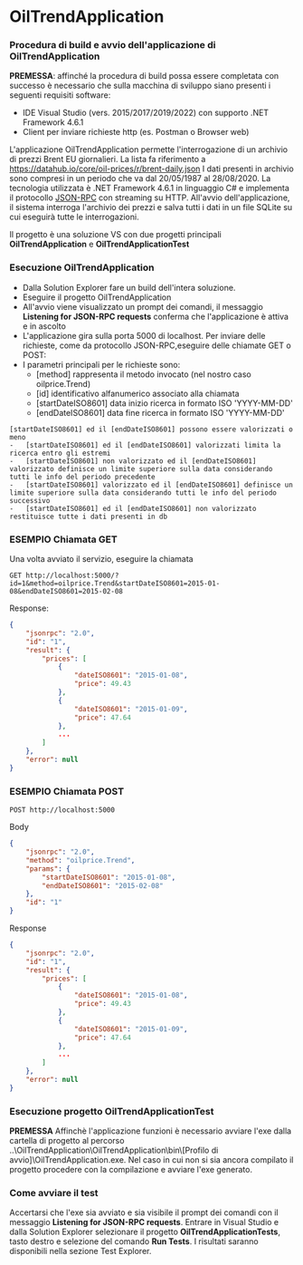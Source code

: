 # OilTrendApplication

### Procedura di build e avvio dell'applicazione di OilTrendApplication

**PREMESSA**: affinché la procedura di build possa essere completata con successo è necessario che sulla macchina di sviluppo siano presenti i seguenti requisiti software:

- IDE Visual Studio (vers. 2015/2017/2019/2022) con supporto .NET Framework 4.6.1
- Client per inviare richieste http (es. Postman o Browser web)


L'applicazione OilTrendApplication permette l'interrogazione di un archivio di prezzi Brent EU giornalieri. La lista fa riferimento a https://datahub.io/core/oil-prices/r/brent-daily.json
I dati presenti in archivio sono compresi in un periodo che va dal 20/05/1987 al 28/08/2020.
La tecnologia utilizzata è .NET Framework 4.6.1 in linguaggio C# e implementa il protocollo [JSON-RPC](https://www.jsonrpc.org/specification) con streaming su HTTP.
All'avvio dell'applicazione, il sistema interroga l'archivio dei prezzi e salva tutti i dati in un file SQLite su cui eseguirà tutte le interrogazioni.

Il progetto è una soluzione VS con due progetti principali **OilTrendApplication** e **OilTrendApplicationTest**

### Esecuzione OilTrendApplication

- Dalla Solution Explorer fare un build dell'intera soluzione. 
- Eseguire il progetto OilTrendApplication
- All'avvio viene visualizzato un prompt dei comandi, il messaggio **Listening for JSON-RPC requests** conferma che l'applicazione è attiva e in ascolto
- L'applicazione gira sulla porta 5000 di localhost. Per inviare delle richieste, come da protocollo JSON-RPC,eseguire delle chiamate GET o POST:
- I parametri principali per le richieste sono:
	-	[method] rappresenta il metodo invocato (nel nostro caso oilprice.Trend)
	-	[id] identificativo alfanumerico associato alla chiamata 
	-	[startDateISO8601] data inizio ricerca in formato ISO 'YYYY-MM-DD'
	-	[endDateISO8601] data fine ricerca in formato ISO 'YYYY-MM-DD'
```
[startDateISO8601] ed il [endDateISO8601] possono essere valorizzati o meno
-	[startDateISO8601] ed il [endDateISO8601] valorizzati limita la ricerca entro gli estremi
-	[startDateISO8601] non valorizzato ed il [endDateISO8601] valorizzato definisce un limite superiore sulla data considerando tutti le info del periodo precedente
-	[startDateISO8601] valorizzato ed il [endDateISO8601] definisce un limite superiore sulla data considerando tutti le info del periodo successivo
-	[startDateISO8601] ed il [endDateISO8601] non valorizzato restituisce tutte i dati presenti in db
```
### ESEMPIO Chiamata GET

Una volta avviato il servizio, eseguire la chiamata
```
GET http://localhost:5000/?id=1&method=oilprice.Trend&startDateISO8601=2015-01-08&endDateISO8601=2015-02-08
```
Response:
```json
{
    "jsonrpc": "2.0",
    "id": "1",
    "result": {
        "prices": [
            {
                "dateISO8601": "2015-01-08",
                "price": 49.43
            },
            {
                "dateISO8601": "2015-01-09",
                "price": 47.64
            },
            ...
        ]
    },
    "error": null
}
```
### ESEMPIO Chiamata POST
```
POST http://localhost:5000
```
Body
```json
{
	"jsonrpc": "2.0",
	"method": "oilprice.Trend",
	"params": {
		"startDateISO8601": "2015-01-08",
		"endDateISO8601": "2015-02-08"
	},
	"id": "1"
}
```
Response
```json
{
    "jsonrpc": "2.0",
    "id": "1",
    "result": {
        "prices": [
            {
                "dateISO8601": "2015-01-08",
                "price": 49.43
            },
            {
                "dateISO8601": "2015-01-09",
                "price": 47.64
            },
            ...
        ]
    },
    "error": null
}
```
### Esecuzione progetto OilTrendApplicationTest
**PREMESSA** Affinchè l'applicazione funzioni è necessario avviare l'exe dalla cartella di progetto al percorso ..\OilTrendApplication\OilTrendApplication\bin\\[Profilo di avvio]\OilTrendApplication.exe. Nel caso in cui non si sia ancora compilato il progetto procedere con la compilazione e avviare l'exe generato.

### Come avviare il test
Accertarsi che l'exe sia avviato e sia visibile il prompt dei comandi con il messaggio **Listening for JSON-RPC requests**.
Entrare in Visual Studio e dalla Solution Explorer selezionare il progetto **OilTrendApplicationTests**, tasto destro e selezione del comando **Run Tests**.
I risultati saranno disponibili nella sezione Test Explorer.
